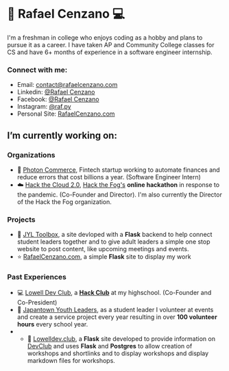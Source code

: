 # :snake: Rafael Cenzano :computer:
I'm a freshman in college who enjoys coding as a hobby and plans to pursue it as a career. I have taken AP and Community College classes for CS and have 6+ months of experience in a software engineer internship.

### Connect with me:
- Email: contact@rafaelcenzano.com
- Linkedin: [@Rafael Cenzano](https://www.linkedin.com/in/rafael-cenzano/)
- Facebook: [@Rafael Cenzano](https://www.facebook.com/profile.php?id=100008046498255)
- Instagram: [@raf.py](https://www.instagram.com/raf.py/)
- Personal Site: [RafaelCenzano.com](https://rafaelcenzano.com)

##  I’m currently working on:
### Organizations
- :low_brightness: [Photon Commerce](https://www.photoncommerce.com), Fintech startup working to automate finances and reduce errors that cost billions a year. (Software Engineer Intern)
- :cloud: [Hack the Cloud 2.0](https://cloud.hackthefog.com), [Hack the Fog's](https://www.hackthefog.com) **online hackathon** in response to the pandemic. (Co-Founder and Director). I'm also currently the Director of the Hack the Fog organization.
### Projects
- :hammer: [JYL Toolbox](https://github.com/RafaelCenzano/JYL-site), a site devloped with a **Flask** backend to help connect student leaders together and to give adult leaders a simple one stop website to post content, like upcoming meetings and events.
- :star: [RafaelCenzano.com](https://github.com/RafaelCenzano/rafaelcenzano.com), a simple **Flask** site to display my work

### Past Experiences
- :computer: [Lowell Dev Club](https://www.lowelldev.club), a [**Hack Club**](https://hackclub.com) at my highschool. (Co-Founder and Co-President)
- :bust_in_silhouette: [Japantown Youth Leaders](https://jcyc.org/jyl.htm), as a student leader I volunteer at events and create a service project every year resulting in over **100 volunteer hours** every school year.
- - :school_satchel: [Lowelldev.club](https://github.com/lowell-dev-club/www.lowelldev.club), a **Flask** site developed to provide information on <u>DevClub</u> and uses **Flask** and **Postgres** to allow creation of workshops and shortlinks and to display workshops and display markdown files for workshops.
